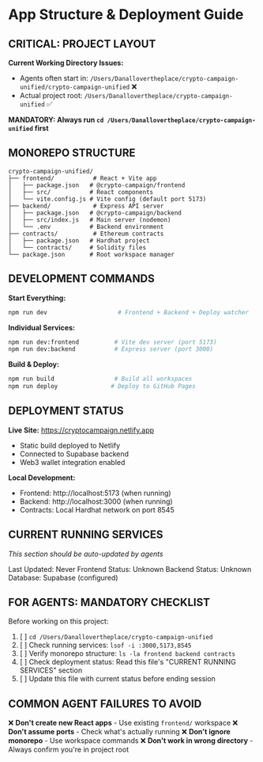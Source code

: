 # App Structure & Deployment Guide

## CRITICAL: PROJECT LAYOUT

**Current Working Directory Issues:**
- Agents often start in: `/Users/Danallovertheplace/crypto-campaign-unified/crypto-campaign-unified` ❌
- Actual project root: `/Users/Danallovertheplace/crypto-campaign-unified` ✅

**MANDATORY: Always run `cd /Users/Danallovertheplace/crypto-campaign-unified` first**

## MONOREPO STRUCTURE

```
crypto-campaign-unified/
├── frontend/           # React + Vite app
│   ├── package.json   # @crypto-campaign/frontend
│   ├── src/           # React components
│   └── vite.config.js # Vite config (default port 5173)
├── backend/            # Express API server  
│   ├── package.json   # @crypto-campaign/backend
│   ├── src/index.js   # Main server (nodemon)
│   └── .env           # Backend environment
├── contracts/          # Ethereum contracts
│   ├── package.json   # Hardhat project
│   └── contracts/     # Solidity files
└── package.json       # Root workspace manager
```

## DEVELOPMENT COMMANDS

**Start Everything:**
```bash
npm run dev                    # Frontend + Backend + Deploy watcher
```

**Individual Services:**
```bash
npm run dev:frontend          # Vite dev server (port 5173)
npm run dev:backend           # Express server (port 3000)
```

**Build & Deploy:**
```bash
npm run build                 # Build all workspaces
npm run deploy               # Deploy to GitHub Pages
```

## DEPLOYMENT STATUS

**Live Site:** https://cryptocampaign.netlify.app
- Static build deployed to Netlify
- Connected to Supabase backend
- Web3 wallet integration enabled

**Local Development:**
- Frontend: http://localhost:5173 (when running)
- Backend: http://localhost:3000 (when running)
- Contracts: Local Hardhat network on port 8545

## CURRENT RUNNING SERVICES

*This section should be auto-updated by agents*

Last Updated: Never
Frontend Status: Unknown
Backend Status: Unknown
Database: Supabase (configured)

## FOR AGENTS: MANDATORY CHECKLIST

Before working on this project:

1. [ ] `cd /Users/Danallovertheplace/crypto-campaign-unified`
2. [ ] Check running services: `lsof -i :3000,5173,8545`
3. [ ] Verify monorepo structure: `ls -la frontend backend contracts`
4. [ ] Check deployment status: Read this file's "CURRENT RUNNING SERVICES" section
5. [ ] Update this file with current status before ending session

## COMMON AGENT FAILURES TO AVOID

❌ **Don't create new React apps** - Use existing `frontend/` workspace
❌ **Don't assume ports** - Check what's actually running
❌ **Don't ignore monorepo** - Use workspace commands
❌ **Don't work in wrong directory** - Always confirm you're in project root